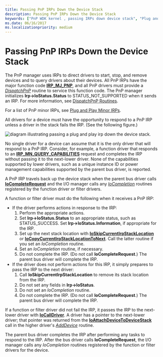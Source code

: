```yaml
---
title: Passing PnP IRPs Down the Device Stack
description: Passing PnP IRPs Down the Device Stack
keywords: ["PnP WDK kernel , passing IRPs down device stack", "Plug and Play WDK kernel , passing IRPs down device stack", "IRPs WDK PnP", "I/O request packets WDK PnP", "passing IRPs down device stack WDK", "IoCompletion routine"]
ms.date: 06/16/2017
ms.localizationpriority: medium
---
```


# Passing PnP IRPs Down the Device Stack





The PnP manager uses IRPs to direct drivers to start, stop, and remove devices and to query drivers about their devices. All PnP IRPs have the major function code [**IRP\_MJ\_PNP**](./irp-mj-pnp.md), and all PnP drivers must provide a [*DispatchPnP*](/windows-hardware/drivers/ddi/wdm/nc-wdm-driver_dispatch) routine to service this function code. The PnP manager initializes **Irp-&gt;IoStatus.Status** to STATUS\_NOT\_SUPPORTED when it sends an IRP. For more information, see [DispatchPnP Routines](dispatchpnp-routines.md).

For a list of PnP minor IRPs, see [Plug and Play Minor IRPs](plug-and-play-minor-irps.md).

All drivers for a device must have the opportunity to respond to a PnP IRP unless a driver in the stack fails the IRP. (See the following figure.)

![diagram illustrating passing a plug and play irp down the device stack.](images/passpnp.png)

No single driver for a device can assume that it is the only driver that will respond to a PnP IRP. Consider, for example, a function driver that responds to an [**IRP\_MN\_QUERY\_CAPABILITIES**](./irp-mn-query-capabilities.md) request and completes the IRP without passing it to the next-lower driver. None of the capabilities supported by lower drivers, such as a unique instance ID or power management capabilities supported by the parent bus driver, is reported.

A PnP IRP travels back up the device stack when the parent bus driver calls [**IoCompleteRequest**](/windows-hardware/drivers/ddi/wdm/nf-wdm-iocompleterequest) and the I/O manager calls any [*IoCompletion*](/windows-hardware/drivers/ddi/wdm/nc-wdm-io_completion_routine) routines registered by the function driver or filter drivers.

A function or filter driver must do the following when it receives a PnP IRP:

-   If the driver performs actions in response to the IRP:
    1.  Perform the appropriate actions.
    2.  Set **Irp-&gt;IoStatus.Status** to an appropriate status, such as STATUS\_SUCCESS. Set **Irp-&gt;IoStatus.Information**, if appropriate for the IRP.
    3.  Set up the next stack location with [**IoSkipCurrentIrpStackLocation**](/windows-hardware/drivers/ddi/wdm/nf-wdm-ioskipcurrentirpstacklocation) or [**IoCopyCurrentIrpStackLocationToNext**](/windows-hardware/drivers/ddi/wdm/nf-wdm-iocopycurrentirpstacklocationtonext). Call the latter routine if you set an *IoCompletion* routine.
    4.  Set an *IoCompletion* routine, if necessary.
    5.  Do not complete the IRP. (Do not call **IoCompleteRequest**.) The parent bus driver will complete the IRP.
-   If the driver does not perform actions for this IRP, it simply prepares to pass the IRP to the next driver:
    1.  Call **IoSkipCurrentIrpStackLocation** to remove its stack location from the IRP.
    2.  Do not set any fields in **Irp-&gt;IoStatus**.
    3.  Do not set an *IoCompletion* routine.
    4.  Do not complete the IRP. (Do not call **IoCompleteRequest**.) The parent bus driver will complete the IRP.

If a function or filter driver did not fail the IRP, it passes the IRP to the next-lower driver with [**IoCallDriver**](/windows-hardware/drivers/ddi/wdm/nf-wdm-iocalldriver). A driver has a pointer to the next-lower driver; that pointer was returned from the [**IoAttachDeviceToDeviceStack**](/windows-hardware/drivers/ddi/wdm/nf-wdm-ioattachdevicetodevicestack) call in the higher driver's [*AddDevice*](/windows-hardware/drivers/ddi/wdm/nc-wdm-driver_add_device) routine.

The parent bus driver completes the IRP after performing any tasks to respond to the IRP. After the bus driver calls **IoCompleteRequest**, the I/O manager calls any *IoCompletion* routines registered by the function or filter drivers for the device.

 

